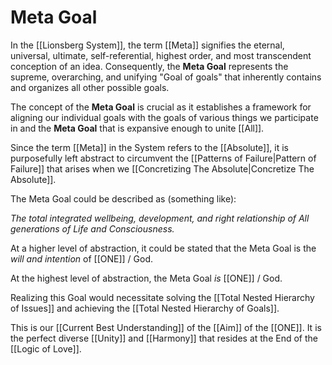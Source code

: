 # Meta Goal

In the [[Lionsberg System]], the term [[Meta]] signifies the eternal, universal, ultimate, self-referential, highest order, and most transcendent conception of an idea. Consequently, the **Meta Goal** represents the supreme, overarching, and unifying "Goal of goals" that inherently contains and organizes all other possible goals.

The concept of the **Meta Goal** is crucial as it establishes a framework for aligning our individual goals with the goals of various things we participate in and the **Meta Goal** that is expansive enough to unite [[All]].

Since the term [[Meta]] in the System refers to the [[Absolute]], it is purposefully left abstract to circumvent the [[Patterns of Failure|Pattern of Failure]] that arises when we [[Concretizing The Absolute|Concretize The Absolute]].

The Meta Goal could be described as (something like):

_The total integrated wellbeing, development, and right relationship of All generations of Life and Consciousness._

At a higher level of abstraction, it could be stated that the Meta Goal is the *will and intention* of [[ONE]] / God.

At the highest level of abstraction, the Meta Goal _is_ [[ONE]] / God. 

Realizing this Goal would necessitate solving the [[Total Nested Hierarchy of Issues]] and achieving the [[Total Nested Hierarchy of Goals]].

This is our [[Current Best Understanding]] of the [[Aim]] of the [[ONE]]. It is the perfect diverse [[Unity]] and [[Harmony]] that resides at the End of the [[Logic of Love]].